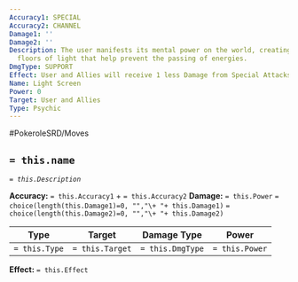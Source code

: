 ```yaml
---
Accuracy1: SPECIAL
Accuracy2: CHANNEL
Damage1: ''
Damage2: ''
Description: The user manifests its mental power on the world, creating walls and
  floors of light that help prevent the passing of energies.
DmgType: SUPPORT
Effect: User and Allies will receive 1 less Damage from Special Attacks. Lasts 4 Rounds.
Name: Light Screen
Power: 0
Target: User and Allies
Type: Psychic
---
```


#PokeroleSRD/Moves

## `= this.name` 
*`= this.Description`*

**Accuracy:** `= this.Accuracy1` + `= this.Accuracy2`
**Damage:** `= this.Power` `= choice(length(this.Damage1)=0, "","\+ "+ this.Damage1)` `= choice(length(this.Damage2)=0, "","\+ "+ this.Damage2)`

| Type          | Target          | Damage Type          | Power          |
| ------------- | --------------- | ---------------- | -------------- |
| `= this.Type` | `= this.Target` | `= this.DmgType` | `= this.Power` | 

**Effect:** `= this.Effect`